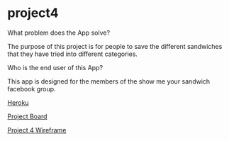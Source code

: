 # project4

What problem does the App solve?

The purpose of this project is for people to save the different sandwiches that they have tried into different categories.

Who is the end user of this App?

This app is designed for the members of the show me your sandwich facebook group.

[Heroku](https://frozen-island-49924.herokuapp.com/)

[Project Board](https://github.com/bclark12/project4/projects)

[Project 4 Wireframe](./erd.jpg)
